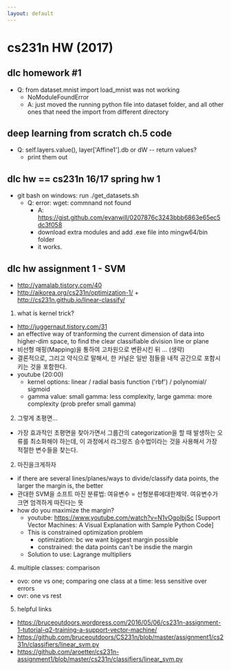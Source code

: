 ```yaml
---
layout: default
---
```


# cs231n HW (2017)

## dlc homework #1 
- Q: from dataset.mnist import load_mnist was not working
  - NoModuleFoundError
  - A: just moved the running python file into dataset folder, and all other ones that need the import from different directory

## deep learning from scratch ch.5 code
- Q: self.layers.value(), layer['Affine1'].db or dW -- return values?
  - print them out

## dlc hw  == cs231n 16/17 spring hw 1
- git bash on windows: run ./get_datasets.sh
  - Q: error: wget: commnand not found
    - A: https://gist.github.com/evanwill/0207876c3243bbb6863e65ec5dc3f058
    - download extra modules and add .exe file into mingw64/bin folder
    - it works.


## dlc hw assignment 1 - SVM
- http://yamalab.tistory.com/40
- http://aikorea.org/cs231n/optimization-1/ + http://cs231n.github.io/linear-classify/

1. what is kernel trick? 
- http://juggernaut.tistory.com/31
- an effective way of tranforming the current dimension of data into higher-dim space, to find the clear classifiable division line or plane
- 비선형 매핑(Mapping)을 통하여 고차원으로 변환시킨 뒤 ... (생략)
- 결론적으로, 그리고 약식으로 말해서, 한 커널은 일반 점들을 내적 공간으로 포함시키는 것을 포함한다.
- youtube (20:00) 
  - kernel options: linear / radial basis function ('rbf') / polynomial/ sigmoid
  - gamma value: small gamma: less complexity, large gamma: more complexity (prob prefer small gamma)

2. 그렇게 초평면...
- 가장 효과적인 초평면을 찾아가면서 그룹간의 categorization을 할 때 발생하는 오류를 최소화해야 하는데,
이 과정에서 라그랑즈 승수법이라는 것을 사용해서 가장 적절한 변수들을 찾는다.


2. 마진을크게하자
- if there are several lines/planes/ways to divide/classify data points, the larger the margin is, the better
- 관대한 SVM을 소프트 마진 분류법: 여유변수 = 선형분류에대한제약. 여유변수가 크면 엄격하게 따진다는 뜻
- how do you maximize the margin?
  - youtube: https://www.youtube.com/watch?v=N1vOgolbjSc [Support Vector Machines: A Visual Explanation with Sample Python Code]
  - This is constrained optimization problem
    - optimization: bc we want biggest margin possible
    - constrained: the data points can't be insdie the margin
  - Solution to use: Lagrange multipliers

 4. multiple classes: comparison
 - ovo: one vs one; comparing one class at a time: less sensitive over errors
 - ovr: one vs rest
 
5. helpful links
- https://bruceoutdoors.wordpress.com/2016/05/06/cs231n-assignment-1-tutorial-q2-training-a-support-vector-machine/
- https://github.com/bruceoutdoors/CS231n/blob/master/assignment1/cs231n/classifiers/linear_svm.py
- https://github.com/aroetter/cs231n-assignment1/blob/master/cs231n/classifiers/linear_svm.py
